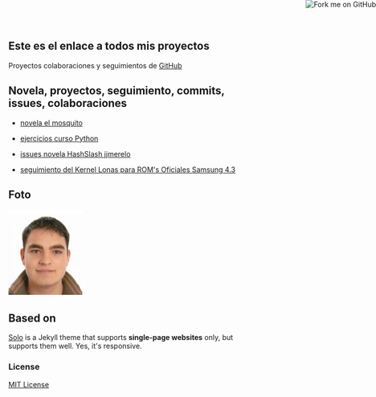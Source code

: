 ## Este es el enlace a todos mis proyectos

Proyectos colaboraciones y seguimientos de [GitHub](https://github.com/Makova)

## Novela, proyectos, seguimiento, commits, issues, colaboraciones

* [novela el mosquito](https://github.com/Makova/mosquito)

* [ejercicios curso Python](https://github.com/Makova/ejerciciosPython)

* [issues novela HashSlash jjmerelo](https://github.com/JJ/HashSlash)

* [seguimiento del Kernel Lonas para ROM's Oficiales Samsung 4.3](https://github.com/javilonas/Lonas_KL-GT-I9300-Sammy)

## Foto

![Jaime Torres Benavente](foto.jpg)

## Based on

[Solo](http://chibicode.github.io/solo) is a Jekyll theme that supports **single-page websites** only, but supports them well. Yes, it's responsive.

### License

[MIT License](http://chibicode.mit-license.org/)

<a href="https://github.com/chibicode/solo"><img style="position: absolute; top: 0; right: 0; border: 0;" src="https://s3.amazonaws.com/github/ribbons/forkme_right_darkblue_121621.png" alt="Fork me on GitHub"></a>
